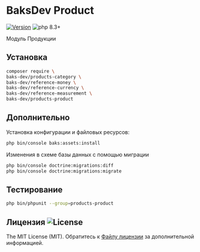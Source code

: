 # BaksDev Product

[![Version](https://img.shields.io/badge/version-7.1.26-blue)](https://github.com/baks-dev/products-product/releases)
![php 8.3+](https://img.shields.io/badge/php-min%208.3-red.svg)

Модуль Продукции

## Установка

``` bash
composer require \
baks-dev/products-category \
baks-dev/reference-money \
baks-dev/reference-currency \
baks-dev/reference-measurement \
baks-dev/products-product
```

## Дополнительно

Установка конфигурации и файловых ресурсов:

``` bash
php bin/console baks:assets:install
```

Изменения в схеме базы данных с помощью миграции

``` bash
php bin/console doctrine:migrations:diff
php bin/console doctrine:migrations:migrate
```

## Тестирование

``` bash
php bin/phpunit --group=products-product
```


## Лицензия ![License](https://img.shields.io/badge/MIT-green)

The MIT License (MIT). Обратитесь к [Файлу лицензии](LICENSE.md) за дополнительной информацией.
